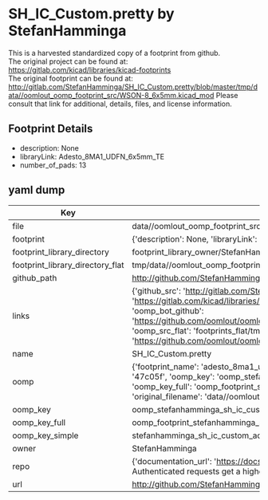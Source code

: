 # SH_IC_Custom.pretty by StefanHamminga  
This is a harvested standardized copy of a footprint from github.  
The original project can be found at:  
https://gitlab.com/kicad/libraries/kicad-footprints  
The original footprint can be found at:
http://gitlab.com/StefanHamminga/SH_IC_Custom.pretty/blob/master/tmp/data//oomlout_oomp_footprint_src/WSON-8_6x5mm.kicad_mod
Please consult that link for additional, details, files, and license information.  
## Footprint Details
* description: None  
* libraryLink: Adesto_8MA1_UDFN_6x5mm_TE  
* number_of_pads: 13  
## yaml dump  
| Key | Value |  
| --- | --- |  
| file | data//oomlout_oomp_footprint_src/SH_IC_Custom.pretty/Adesto_8MA1_UDFN_6x5mm_TE.kicad_mod |  
| footprint | {'description': None, 'libraryLink': 'Adesto_8MA1_UDFN_6x5mm_TE', 'number_of_pads': 13} |  
| footprint_library_directory | footprint_library_owner/StefanHamminga_SH_IC_Custom.pretty |  
| footprint_library_directory_flat | tmp/data//oomlout_oomp_footprint_src/footprints_flat/stefanhamminga_sh_ic_custom_adesto_8ma1_udfn_6x5mm_te/working |  
| github_path | http://github.com/StefanHamminga/SH_IC_Custom.pretty/blob/master/tmp/data//oomlout_oomp_footprint_src/Adesto_8MA1_UDFN_6x5mm_TE.kicad_mod |  
| links | {'github_src': 'http://gitlab.com/StefanHamminga/SH_IC_Custom.pretty/blob/master/tmp/data//oomlout_oomp_footprint_src/WSON-8_6x5mm.kicad_mod', 'github_src_repo': 'https://gitlab.com/kicad/libraries/kicad-footprints', 'oomp_bot': 'tmp/data//oomlout_oomp_footprint_src/footprints/stefanhamminga_sh_ic_custom_adesto_8ma1_udfn_6x5mm_te/working', 'oomp_bot_github': 'https://github.com/oomlout/oomlout_oomp_footprint_bot/tree/main/tmp/data//oomlout_oomp_footprint_src/footprints/stefanhamminga_sh_ic_custom_adesto_8ma1_udfn_6x5mm_te/working', 'oomp_src_flat': 'footprints_flat/tmp/data//oomlout_oomp_footprint_src/footprints_flat/stefanhamminga_sh_ic_custom_adesto_8ma1_udfn_6x5mm_te/working', 'oomp_src_flat_github': 'https://github.com/oomlout/oomlout_oomp_footprint_src/tree/main/tmp/data//oomlout_oomp_footprint_src/footprints_flat/stefanhamminga_sh_ic_custom_adesto_8ma1_udfn_6x5mm_te/working'} |  
| name | SH_IC_Custom.pretty |  
| oomp | {'footprint_name': 'adesto_8ma1_udfn_6x5mm_te', 'library_name': 'sh_ic_custom', 'md5': '47c05f677fc274454845a15810e94fcb', 'md5_10': '47c05f677f', 'md5_5': '47c05', 'md5_6': '47c05f', 'oomp_key': 'oomp_stefanhamminga_sh_ic_custom_adesto_8ma1_udfn_6x5mm_te', 'oomp_key_extra': 'oomp_footprint_stefanhamminga_sh_ic_custom_adesto_8ma1_udfn_6x5mm_te', 'oomp_key_full': 'oomp_footprint_stefanhamminga_sh_ic_custom_adesto_8ma1_udfn_6x5mm_te_47c05f', 'oomp_key_simple': 'stefanhamminga_sh_ic_custom_adesto_8ma1_udfn_6x5mm_te', 'original_filename': 'data//oomlout_oomp_footprint_src/SH_IC_Custom.pretty/Adesto_8MA1_UDFN_6x5mm_TE.kicad_mod', 'owner_name': 'stefanhamminga'} |  
| oomp_key | oomp_stefanhamminga_sh_ic_custom_adesto_8ma1_udfn_6x5mm_te |  
| oomp_key_full | oomp_footprint_stefanhamminga_sh_ic_custom_adesto_8ma1_udfn_6x5mm_te |  
| oomp_key_simple | stefanhamminga_sh_ic_custom_adesto_8ma1_udfn_6x5mm_te |  
| owner | StefanHamminga |  
| repo | {'documentation_url': 'https://docs.github.com/rest/overview/resources-in-the-rest-api#rate-limiting', 'message': "API rate limit exceeded for 84.66.142.224. (But here's the good news: Authenticated requests get a higher rate limit. Check out the documentation for more details.)"} |  
| url | http://github.com/StefanHamminga/SH_IC_Custom.pretty |  

